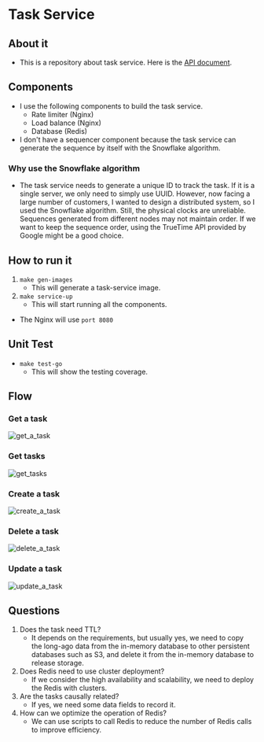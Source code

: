 # Task Service

## About it
- This is a repository about task service. Here is the [API document](./protos/task/v1/task_service.swagger.json).

## Components
- I use the following components to build the task service.
  - Rate limiter (Nginx)
  - Load balance (Nginx)
  - Database (Redis)
- I don't have a sequencer component because the task service can generate the sequence by itself with the Snowflake algorithm.
### Why use the Snowflake algorithm
- The task service needs to generate a unique ID to track the task. If it is a single server, we only need to simply use UUID. However, now facing a large number of customers, I wanted to design a distributed system, so I used the Snowflake algorithm. Still, the physical clocks are unreliable. Sequences generated from different nodes may not maintain order. If we want to keep the sequence order, using the TrueTime API provided by Google might be a good choice.

## How to run it
1. `make gen-images`
   - This will generate a task-service image.
2. `make service-up`
   - This will start running all the components.
- The Nginx will use `port 8080`

## Unit Test
- `make test-go`
  - This will show the testing coverage.

## Flow
### Get a task
![get_a_task](./pic/Get_A_Task.png)
### Get tasks
![get_tasks](./pic/Get_Tasks.png)
### Create a task
![create_a_task](./pic/Create_A_Task.png)
### Delete a task
![delete_a_task](./pic/Delete_A_Task.png)
### Update a task
![update_a_task](./pic/Update_A_Task.png)

## Questions
1. Does the task need TTL?
   - It depends on the requirements, but usually yes, we need to copy the long-ago data from the in-memory database to other persistent databases such as S3, and delete it from the in-memory database to release storage.
2. Does Redis need to use cluster deployment?
   - If we consider the high availability and scalability, we need to deploy the Redis with clusters.
3. Are the tasks causally related?
   - If yes, we need some data fields to record it.
4. How can we optimize the operation of Redis?
   - We can use scripts to call Redis to reduce the number of Redis calls to improve efficiency.